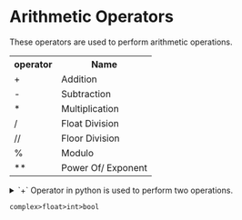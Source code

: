 # Arithmetic Operators

These operators are used to perform arithmetic operations.

<table>
  <tr>
    <th>operator</th>
    <th>Name</th>
  </tr>
  <tr>
    <td>+</td>
    <td>Addition</td>
  </tr>
  <tr>
    <td>-</td>
    <td>Subtraction</td>
  </tr>
  <tr>
    <td>*</td>
    <td>Multiplication</td>
  </tr>
  <tr>
    <td>/</td>
    <td>Float Division</td>
  </tr>
  <tr>
    <td>//</td>
    <td>Floor Division</td>
  </tr>
  <tr>
    <td>%</td>
    <td>Modulo</td>
  </tr>
  <tr>
    <td>**</td>
    <td>Power Of/ Exponent</td>
  </tr>
</table>

<details>
  <summary>`+` Operator in python is used to perform two operations.</summary>

`1. Addition`

`2. Concatenation`

If two operands are numbers, + operator performs addition.
If two operands are sequences, + operator perform concatenation.
</details>

`complex>float>int>bool`

